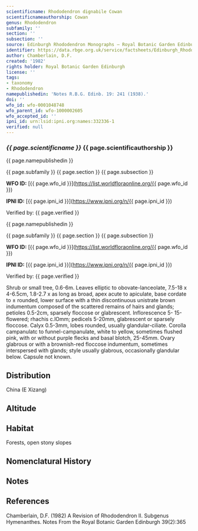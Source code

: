 ```yaml
---
scientificname: Rhododendron dignabile Cowan
scientificnameauthorship: Cowan
genus: Rhododendron
subfamily: ''
section: ''
subsection: ''
source: Edinburgh Rhododendron Monographs – Royal Botanic Garden Edinburgh
identifier: https://data.rbge.org.uk/service/factsheets/Edinburgh_Rhododendron_Monographs.xhtml
author: Chamberlain, D.F.
created: '1982'
rights holder: Royal Botanic Garden Edinburgh
license: ''
tags:
- taxonomy
- Rhododendron
namepublishedin: 'Notes R.B.G. Edinb. 19: 241 (1938).'
doi: ''
wfo_id: wfo-0001048748
wfo_parent_id: wfo-1000002605
wfo_accepted_id: ''
ipni_id: urn:lsid:ipni.org:names:332336-1
verified: null
---
```

### _{{ page.scientificname }}_ {{ page.scientificauthorship }}
 {{ page.namepublishedin }}

{{ page.subfamily }} {{ page.section }} {{ page.subsection }}

**WFO ID:** [{{ page.wfo_id }}](https://list.worldfloraonline.org/{{ page.wfo_id }})

**IPNI ID:** [{{ page.ipni_id }}](https://www.ipni.org/n/{{ page.ipni_id }})

Verified by: {{ page.verified }}

 {{ page.namepublishedin }}

{{ page.subfamily }} {{ page.section }} {{ page.subsection }}

**WFO ID:** [{{ page.wfo_id }}](https://list.worldfloraonline.org/{{ page.wfo_id }})

**IPNI ID:** [{{ page.ipni_id }}](https://www.ipni.org/n/{{ page.ipni_id }})

Verified by: {{ page.verified }}



Shrub or small tree, 0.6-6m. Leaves elliptic to obovate-lanceolate, 7.5-18 x 4-6.5cm, 1.8-2.7 x as long as broad, apex acute to apiculate, base cordate to ± rounded, lower surface with a thin discontinuous unistrate brown indumentum composed of the scattered remains of hairs and glands; petioles 0.5-2cm, sparsely floccose or glabrescent. Inflorescence 5- 15-flowered; rhachis c.lOmm; pedicels 5-20mm, glabrescent or sparsely floccose. Calyx 0.5-3mm, lobes rounded, usually glandular-ciliate. Corolla campanulatc to funnel-campanulate, white to yellow, sometimes flushed pink, with or without purple flecks and basal blotch, 25-45mm. Ovary glabrous or with a brownish-red floccose indumentum, sometimes interspersed with glands; style usually glabrous, occasionally glandular below. Capsule not known.

## Distribution
China (E Xizang)

## Altitude


## Habitat
Forests, open stony slopes

## Nomenclatural History

                       
## Notes


## References

Chamberlain, D.F. (1982) A Revision of Rhododendron II. Subgenus Hymenanthes. Notes From the Royal Botanic Garden Edinburgh 39(2):365
